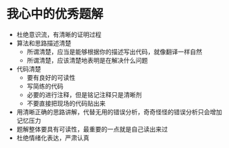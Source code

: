 # 我心中的优秀题解

* 杜绝意识流，有清晰的证明过程
* 算法和思路描述清楚
	* 所谓清楚，应当是能够根据你的描述写出代码，就像翻译一样自然
	* 所谓清楚，应该清楚地表明是在解决什么问题
* 代码清楚
	* 要有良好的可读性
	* 写简练的代码
	* 必要的进行注释，但是铭记注释只是清晰剂
	* 不要直接把现场的代码贴出来
* 用清晰正确的思路讲解，代替无用的错误分析，奇奇怪怪的错误分析只会增加记忆压力
* 题解整体要具有可读性，最重要的一点就是自己读出来过
* 杜绝情绪化表达，严肃认真




